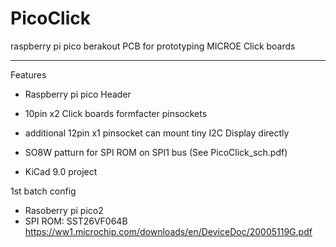 # PicoClick
raspberry pi pico berakout PCB for prototyping MICROE Click boards

---
Features

- Raspberry pi pico Header

- 10pin x2 Click boards formfacter pinsockets

- additional 12pin x1 pinsocket can mount tiny I2C Display directly

- SO8W patturn for SPI ROM on SPI1 bus (See PicoClick_sch.pdf) 

- KiCad 9.0 project

1st batch config
- Rasoberry pi pico2
- SPI ROM: SST26VF064B
https://ww1.microchip.com/downloads/en/DeviceDoc/20005119G.pdf
